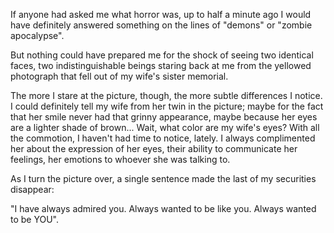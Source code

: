 If anyone had asked me what horror was, up to half a minute ago I would have definitely answered something on the lines of "demons" or "zombie apocalypse".

But nothing could have prepared me for the shock of seeing two identical faces, two indistinguishable beings staring back at me from the yellowed photograph that fell out of my wife's sister memorial.

The more I stare at the picture, though, the more subtle differences I notice. I could definitely tell my wife from her twin in the picture; maybe for the fact that her smile never had that grinny appearance, maybe because her eyes are a lighter shade of brown...
Wait, what color are my wife's eyes?
With all the commotion, I haven't had time to notice, lately. I always complimented her about the expression of her eyes, their ability to communicate her feelings, her emotions to whoever she was talking to.

As I turn the picture over, a single sentence made the last of my securities disappear:

"I have always admired you. Always wanted to be like you. Always wanted to be YOU".